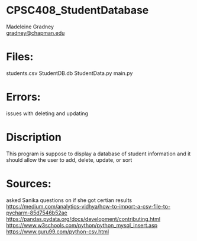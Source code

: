 # CPSC408_StudentDatabase
Madeleine Gradney</br>
gradney@chapman.edu</br>

# Files:
students.csv
StudentDB.db
StudentData.py
main.py

# Errors:
issues with deleting and updating

# Discription 
This program is suppose to display a database of student information and it should allow the user to add, delete, update, or sort

# Sources:
asked Sanika questions on if she got certian results
https://medium.com/analytics-vidhya/how-to-import-a-csv-file-to-pycharm-85d7546b52ae
https://pandas.pydata.org/docs/development/contributing.html
https://www.w3schools.com/python/python_mysql_insert.asp
https://www.guru99.com/python-csv.html


